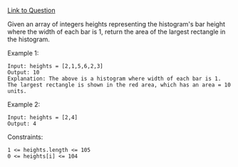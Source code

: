 [Link to Question](https://leetcode.com/explore/interview/card/top-interview-questions-hard/124/others/877/)




Given an array of integers heights representing the histogram's bar height where the width of each bar is 1, return the area of the largest rectangle in the histogram.

 

Example 1:

```
Input: heights = [2,1,5,6,2,3]
Output: 10
Explanation: The above is a histogram where width of each bar is 1.
The largest rectangle is shown in the red area, which has an area = 10 units.
```
Example 2:

```
Input: heights = [2,4]
Output: 4
 ```

Constraints:
```
1 <= heights.length <= 105
0 <= heights[i] <= 104
```
